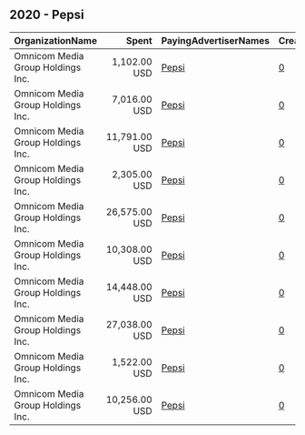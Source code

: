 ## 2020 - Pepsi 
|OrganizationName|Spent|PayingAdvertiserNames|CreativeUrls|Impressions|Genders|AgeBrackets|CountryCodes|BillingAddresses|CandidateBallotInformation|
|:---|---:|:---|:---|---:|:---|:---|:---|:---|:---|
|Omnicom Media Group Holdings Inc.|1,102.00 USD|[Pepsi](2020/Pepsi.md)|[0](https://www.snap.com/political-ads/asset/3612446e1d35ebbdcfb7c1b65c8c9be9610dd3870458d1fb17a70246918d1590?mediaType=mp4)|76,522||18+|united states|"195 Broadway, 5th Floor,New York,10007,US"||
|Omnicom Media Group Holdings Inc.|7,016.00 USD|[Pepsi](2020/Pepsi.md)|[0](https://www.snap.com/political-ads/asset/17f88becf7852604c9855226f1098f3a2161669f64a3aee2db46e05b2a00f583?mediaType=mp4)|1,266,182||18+|united states|"195 Broadway, 5th Floor,New York,10007,US"||
|Omnicom Media Group Holdings Inc.|11,791.00 USD|[Pepsi](2020/Pepsi.md)|[0](https://www.snap.com/political-ads/asset/f39a4454ff9f799a07e1cd2d22a4620955207506b62e5d9d50558b63cd6c107e?mediaType=mp4)|1,050,599||18+|united states|"195 Broadway, 5th Floor,New York,10007,US"||
|Omnicom Media Group Holdings Inc.|2,305.00 USD|[Pepsi](2020/Pepsi.md)|[0](https://www.snap.com/political-ads/asset/d8e84a0339be1c6f8c74bec821940578befae813de021019ce83d56e50090091?mediaType=mp4)|159,600||18+|united states|"195 Broadway, 5th Floor,New York,10007,US"||
|Omnicom Media Group Holdings Inc.|26,575.00 USD|[Pepsi](2020/Pepsi.md)|[0](https://www.snap.com/political-ads/asset/f39a4454ff9f799a07e1cd2d22a4620955207506b62e5d9d50558b63cd6c107e?mediaType=mp4)|11,883,436||18+|united states|"195 Broadway, 5th Floor,New York,10007,US"||
|Omnicom Media Group Holdings Inc.|10,308.00 USD|[Pepsi](2020/Pepsi.md)|[0](https://www.snap.com/political-ads/asset/e26c53b268c8a95356c390d43038b783c71ee58dfa7bb02d831559239d4cd85e?mediaType=mp4)|2,067,785||18+|united states|"195 Broadway, 5th Floor,New York,10007,US"||
|Omnicom Media Group Holdings Inc.|14,448.00 USD|[Pepsi](2020/Pepsi.md)|[0](https://www.snap.com/political-ads/asset/f39a4454ff9f799a07e1cd2d22a4620955207506b62e5d9d50558b63cd6c107e?mediaType=mp4)|1,344,445||18+|united states|"195 Broadway, 5th Floor,New York,10007,US"||
|Omnicom Media Group Holdings Inc.|27,038.00 USD|[Pepsi](2020/Pepsi.md)|[0](https://www.snap.com/political-ads/asset/f39a4454ff9f799a07e1cd2d22a4620955207506b62e5d9d50558b63cd6c107e?mediaType=mp4)|13,020,951||18+|united states|"195 Broadway, 5th Floor,New York,10007,US"||
|Omnicom Media Group Holdings Inc.|1,522.00 USD|[Pepsi](2020/Pepsi.md)|[0](https://www.snap.com/political-ads/asset/ac812349e234287019aa8d1f9ca7b4572f558c68dd655e6d0f9e4040ff3bba49?mediaType=mp4)|104,881||18+|united states|"195 Broadway, 5th Floor,New York,10007,US"||
|Omnicom Media Group Holdings Inc.|10,256.00 USD|[Pepsi](2020/Pepsi.md)|[0](https://www.snap.com/political-ads/asset/4c814b03f51d4bc09b018e9abd9a9e6986de022519c40505dbf7fed675d42fd1?mediaType=mp4)|2,087,210||18+|united states|"195 Broadway, 5th Floor,New York,10007,US"||
